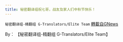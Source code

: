 ```yaml
---
title: 秘密翻译组祝七哥，战友及家人们中秋节快乐！
---
```

`秘密翻译组-精翻组 G-Translators/Elite Team` [轉載自GNews](https://gnews.org/zh-hans/1546870/)

By： 【秘密翻译组-精翻组 G-Translators/Elite Team】
